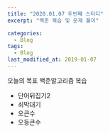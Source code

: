 ```yaml
---
title: "2020.01.07 두번쨰 스터디"
excerpt: "백준 복습 및 문제 풀이"

categories:
  - Blog
tags:
  - Blog
last_modified_at: 2019-01-07
---
```

오늘의 목표 백준알고리즘 복습
- 단어뒤집기2
- 쇠막대기
- 오큰수
- 오등큰수
